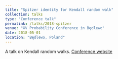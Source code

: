 ```yaml
---
title: "Spitzer identity for Kendall random walk"
collection: talks
type: "Conference talk"
permalink: /talks/2018-spitzer
venue: "XV Probability Conference in Będlewo"
date: 2018-05-01
location: "Będlewo, Poland"
---
```


A talk on Kendall random walks.
[Conference website](https://www.impan.pl/Probab15/index.html)
